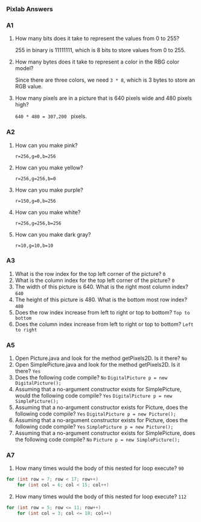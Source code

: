 ### Pixlab Answers

### A1

1. How many bits does it take to represent the values from 0 to 255?

   255 in binary is 11111111, which is 8 bits to store values from 0 to 255.

2. How many bytes does it take to represent a color in the RBG color model?

    Since there are three colors, we need `3 * 8`, which is 3 bytes to store an RGB value.

3. How many pixels are in a picture that is 640 pixels wide and 480 pixels high?

   `640 * 480 = 307,200 ` pixels.

### A2

1. How can you make pink?

   `r=256,g=0,b=256`

2. How can you make yellow?

   `r=256,g=256,b=0`

3. How can you make purple?

   `r=150,g=0,b=256`

4. How can you make white?

   `r=256,g=256,b=256`

5. How can you make dark gray?

   `r=10,g=10,b=10`

### A3

1. What is the row index for the top left corner of the picture? `0`
2. What is the column index for the top left corner of the picture? `0`
3. The width of this picture is 640. What is the right most column index? `640`
4. The height of this picture is 480. What is the bottom most row index? `480`
5. Does the row index increase from left to right or top to bottom? `Top to bottom`
6. Does the column index increase from left to right or top to bottom? `Left to right`

### A5

1. Open Picture.java and look for the method getPixels2D. Is it there? `No`
2. Open SimplePicture.java and look for the method getPixels2D. Is it there? `Yes`
3. Does the following code compile? `No`
  `DigitalPicture p = new DigitalPicture();`
4. Assuming that a no-argument constructor exists for SimplePicture, would the following
  code compile? `Yes`
  `DigitalPicture p = new SimplePicture();`
5. Assuming that a no-argument constructor exists for Picture, does the following code
  compile? `Yes`
  `DigitalPicture p = new Picture();`
6. Assuming that a no-argument constructor exists for Picture, does the following code
  compile? `Yes`
  `SimplePicture p = new Picture();`
7. Assuming that a no-argument constructor exists for SimplePicture, does the following
  code compile? `No`
  `Picture p = new SimplePicture();`

### A7

1. How many times would the body of this nested for loop execute? `90`

  ```Java
  for (int row = 7; row < 17; row++)
      for (int col = 6; col < 15; col++) 
  ```

2. How many times would the body of this nested for loop execute? `112`

  ```Java
  for (int row = 5; row <= 11; row++)
      for (int col = 3; col <= 18; col++)
  ```

  